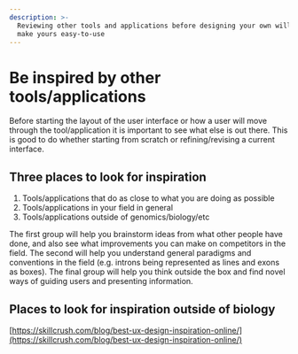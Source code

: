 ```yaml
---
description: >-
  Reviewing other tools and applications before designing your own will help you
  make yours easy-to-use
---
```


# Be inspired by other tools/applications

Before starting the layout of the user interface or how a user will move through the tool/application it is important to see what else is out there. This is good to do whether starting from scratch or refining/revising a current interface.

## Three places to look for inspiration

1. Tools/applications that do as close to what you are doing as possible
2. Tools/applications in your field in general
3. Tools/applications outside of genomics/biology/etc

The first group will help you brainstorm ideas from what other people have done, and also see what improvements you can make on competitors in the field. The second will help you understand general paradigms and conventions in the field \(e.g. introns being represented as lines and exons as boxes\). The final group will help you think outside the box and find novel ways of guiding users and presenting information.

## Places to look for inspiration outside of biology

[https://skillcrush.com/blog/best-ux-design-inspiration-online/](https://skillcrush.com/blog/best-ux-design-inspiration-online/)





